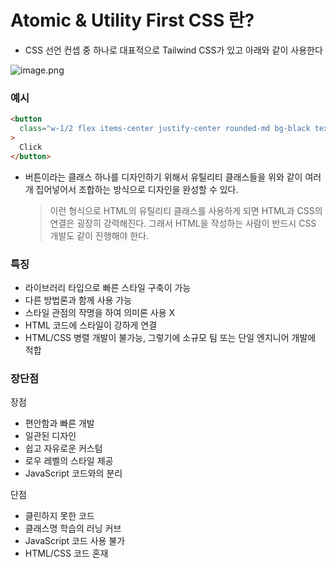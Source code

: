 # Atomic & Utility First CSS 란?

- CSS 선언 컨셉 중 하나로 대표적으로 Tailwind CSS가 있고 아래와 같이 사용한다

![image.png](https://prod-files-secure.s3.us-west-2.amazonaws.com/29f67a0d-cdfb-41bc-ba0a-5aa0b4aaac8a/adb226c3-6590-420c-9f87-33b2263acc58/image.png)

### 예시

```html
<button
  class="w-1/2 flex items-center justify-center rounded-md bg-black text-white"
>
  Click
</button>
```

- 버튼이라는 클래스 하나를 디자인하기 위해서 유틸리티 클래스들을 위와 같이 여러 개 집어넣어서 조합하는 방식으로 디자인을 완성할 수 있다.
  > 이런 형식으로 HTML의 유틸리티 클래스를 사용하게 되면 HTML과 CSS의 연결은 굉장히 강력해진다. 그래서 HTML을 작성하는 사람이 반드시 CSS 개발도 같이 진행해야 한다.

### 특징

- 라이브러리 타입으로 빠른 스타일 구축이 가능
- 다른 방법론과 함께 사용 가능
- 스타일 관점의 작명을 하여 의미론 사용 X
- HTML 코드에 스타일이 강하게 연결
- HTML/CSS 병렬 개발이 불가능, 그렇기에 소규모 팀 또는 단일 엔지니어 개발에 적합

### 장단점

장점

- 편안함과 빠른 개발
- 일관된 디자인
- 쉽고 자유로운 커스텀
- 로우 레벨의 스타일 제공
- JavaScript 코드와의 분리

단점

- 클린하지 못한 코드
- 클래스명 학습의 러닝 커브
- JavaScript 코드 사용 불가
- HTML/CSS 코드 혼재
